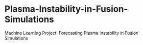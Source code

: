 # Plasma-Instability-in-Fusion-Simulations
Machine Learning Project: Forecasting Plasma Instability in Fusion Simulations
